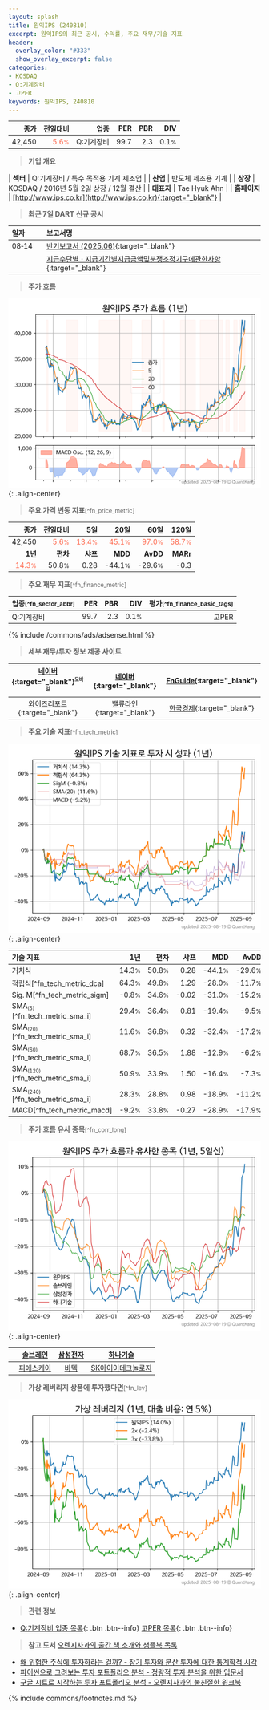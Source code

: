 ```yaml
---
layout: splash
title: 원익IPS (240810)
excerpt: 원익IPS의 최근 공시, 수익률, 주요 재무/기술 지표
header:
  overlay_color: "#333"
  show_overlay_excerpt: false
categories:
- KOSDAQ
- Q:기계장비
- 고PER
keywords: 원익IPS, 240810
---
```


| **종가** | **전일대비** | **업종** | **PER** | **PBR** | **DIV** |
| -------: | -----------: | -------: | ------: | ------: | ------: |
| 42,450 | <span style="color: tomato">5.6<small>%</small></span> | Q:기계장비 | 99.7 | 2.3 | 0.1<small>%</small> |

<!-- more -->


> **기업 개요**<a id="company"></a>

| <span style="white-space:nowrap;">**섹터**</span> | Q:기계장비 / 특수 목적용 기계 제조업 |
| <span style="white-space:nowrap;">**산업**</span> | 반도체 제조용 기계 |
| <span style="white-space:nowrap;">**상장**</span> | KOSDAQ / 2016년 5월 2일 상장 / 12월 결산 |
| <span style="white-space:nowrap;">**대표자**</span> | Tae Hyuk Ahn |
| <span style="white-space:nowrap;">**홈페이지**</span> | [http://www.ips.co.kr](http://www.ips.co.kr){:target="_blank"} |


> **최근 7일 DART 신규 공시**<a id="dart"></a>

| **일자** |      | **보고서명** |
| :------- | :--- | :----------- |
| 08&#x2011;14 | | [반기보고서 (2025.06)](https://dart.fss.or.kr/dsaf001/main.do?rcpNo=20250814002766){:target="_blank"} |
|  | | [지급수단별ㆍ지급기간별지급금액및분쟁조정기구에관한사항](https://dart.fss.or.kr/dsaf001/main.do?rcpNo=20250814000634){:target="_blank"} |


> **주가 흐름**<a id="price"></a>

![240810](/stock/images/240810.png){: .align-center}


> **주요 가격 변동 지표**<small>[^fn_price_metric]</small>

| **종가** | **전일대비** | **5일** | **20일** | **60일** | **120일** |
| -------: | -----------: | ------: | -------: | -------: | --------: |
| 42,450 | <span style="color: tomato">5.6<small>%</small></span> | <span style="color: tomato">13.4<small>%</small></span> | <span style="color: tomato">45.1<small>%</small></span> | <span style="color: tomato">97.0<small>%</small></span> | <span style="color: tomato">58.7<small>%</small></span> |
| **1년** | **편차** | **샤프** | **MDD** | **AvDD** | **MARr** |
| <span style="color: tomato">14.3<small>%</small></span> | 50.8<small>%</small> | 0.28 | -44.1<small>%</small> | -29.6<small>%</small> | -0.3 |


> **주요 재무 지표**<small>[^fn_finance_metric]</small>

| **업종**<small>[^fn_sector_abbr]</small> | **PER** | **PBR** | **DIV** | **평가**<small>[^fn_finance_basic_tags]</small> |
| :--------------------------------------- | ------: | ------: | ------: | ----------------------------------------------: |
| Q:기계장비 | 99.7 | 2.3 | 0.1<small>%</small> | 고PER |



{% include /commons/ads/adsense.html %}

> **세부 재무/투자 정보 제공 사이트**

| [네이버](https://m.stock.naver.com/domestic/stock/240810/finance/summary){:target="_blank"}<sup><small>모바일</small></sup> | [네이버](https://finance.naver.com/item/coinfo.naver?code=240810){:target="_blank"} | [FnGuide](https://comp.fnguide.com/SVO2/ASP/SVD_Invest.asp?gicode=A240810&MenuYn=Y){:target="_blank"} |
| :---: | :---: | :---: |
| [와이즈리포트](https://comp.wisereport.co.kr/company/c1040001.aspx?cmp_cd=240810){:target="_blank"} | [밸류라인](https://www.valueline.co.kr/finance/summary/240810){:target="_blank"} | [한국경제](https://markets.hankyung.com/stock/240810/financial-summary){:target="_blank"} |


> **주요 기술 지표**<small>[^fn_tech_metric]</small>


![240810](/stock/images/240810_tech.png){: .align-center}

| **기술 지표** | **1년** | **편차** | **샤프** | **MDD** | **AvDD** |
| :------------ | ------: | -----------: | -------: | ------: | -------: |
| 거치식 | 14.3<small>%</small> | 50.8<small>%</small> | 0.28 | -44.1<small>%</small> | -29.6<small>%</small> |
| 적립식[^fn_tech_metric_dca] | 64.3<small>%</small> | 49.8<small>%</small> | 1.29 | -28.0<small>%</small> | -11.7<small>%</small> |
| Sig. M[^fn_tech_metric_sigm] | -0.8<small>%</small> | 34.6<small>%</small> | -0.02 | -31.0<small>%</small> | -15.2<small>%</small> |
| SMA<small><sub>(5)</sub></small>[^fn_tech_metric_sma_i] | 29.4<small>%</small> | 36.4<small>%</small> | 0.81 | -19.4<small>%</small> | -9.5<small>%</small> |
| SMA<small><sub>(20)</sub></small>[^fn_tech_metric_sma_i] | 11.6<small>%</small> | 36.8<small>%</small> | 0.32 | -32.4<small>%</small> | -17.2<small>%</small> |
| SMA<small><sub>(60)</sub></small>[^fn_tech_metric_sma_i] | 68.7<small>%</small> | 36.5<small>%</small> | 1.88 | -12.9<small>%</small> | -6.2<small>%</small> |
| SMA<small><sub>(120)</sub></small>[^fn_tech_metric_sma_i] | 50.9<small>%</small> | 33.9<small>%</small> | 1.50 | -16.4<small>%</small> | -7.3<small>%</small> |
| SMA<small><sub>(240)</sub></small>[^fn_tech_metric_sma_i] | 28.3<small>%</small> | 28.8<small>%</small> | 0.98 | -18.9<small>%</small> | -11.2<small>%</small> |
| MACD[^fn_tech_metric_macd] | -9.2<small>%</small> | 33.8<small>%</small> | -0.27 | -28.9<small>%</small> | -17.9<small>%</small> |


> **주가 흐름 유사 종목**<a id="corr"></a><small>[^fn_corr_long]</small>

![240810](/stock/images/240810_corr.png){: .align-center}

|       | [솔브레인](/357780/) | [삼성전자](/005930/) | [하나기술](/299030/) |
| :---: | :------------------------------------: | :------------------------------------: | :------------------------------------: |
|       | [피에스케이](/319660/) | [바텍](/043150/) | [SK아이이테크놀로지](/361610/) |


> **가상 레버리지 상품에 투자했다면**<a id="2x"></a><small>[^fn_lev]</small>

![240810](/stock/images/240810_2x.png){: .align-center}


> **관련 정보**

- [Q:기계장비 업종 목록](/stats/sector/kosdaq_업종_기계장비_종목/){: .btn .btn--info} [고PER 목록](/fn/fn_high_per/){: .btn .btn--info}

> **참고 도서** [오렌지사과의 출간 책 소개와 샘플북 목록](https://kongdori.tistory.com/691)

- [왜 위험한 주식에 투자하라는 걸까? - 장기 투자와 분산 투자에 대한 통계학적 시각](https://kongdori.tistory.com/421)
- [파이썬으로 그려보는 투자 포트폴리오 분석  - 정량적 투자 분석을 위한 입문서](https://kongdori.tistory.com/643)
- [구글 시트로 시작하는 투자 포트폴리오 분석 - 오렌지사과의 불친절한 워크북](https://kongdori.tistory.com/449)


{% include commons/footnotes.md %}